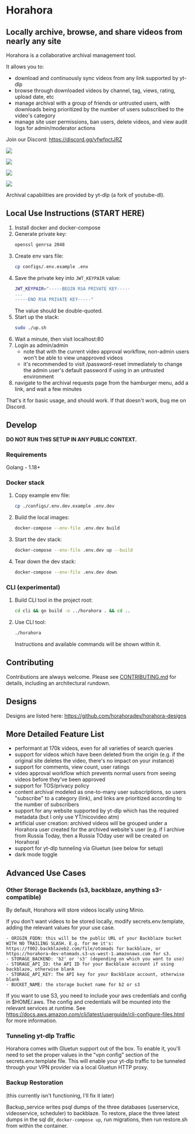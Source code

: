 # Horahora
## Locally archive, browse, and share videos from nearly any site

Horahora is a collaborative archival management tool.

It allows you to:
- download and continuously sync videos from any link supported by yt-dlp
- browse through downloaded videos by channel, tag, views, rating, upload date, etc
- manage archival with a group of friends or untrusted users, with downloads being prioritized by the number of users subscribed to the video's category
- manage site user permissions, ban users, delete videos, and view audit logs for admin/moderator actions

Join our Discord: https://discord.gg/vfwfpctJRZ

![](https://github.com/horahoradev/horahora-designs/blob/master/Screenshot%20from%202022-10-09%2011-56-34.png?raw=true)

![](https://github.com/horahoradev/horahora-designs/blob/master/Screenshot%20from%202022-10-09%2011-54-48.png?raw=true)

![](https://github.com/horahoradev/horahora-designs/blob/master/Screenshot%20from%202022-10-09%2011-57-35.png?raw=true)

![](https://github.com/horahoradev/horahora-designs/blob/master/Screenshot%20from%202022-10-09%2011-57-52.png?raw=true)

Archival capabilities are provided by yt-dlp (a fork of youtube-dl).

## Local Use Instructions (START HERE)

1. Install docker and docker-compose
2. Generate private key:
   ```sh
   openssl genrsa 2048
   ```
3. Create env vars file:
   ```sh
   cp configs/.env.example .env
   ```
4. Save the private key into `JWT_KEYPAIR` value:
   ```sh
   JWT_KEYPAIR="-----BEGIN RSA PRIVATE KEY-----
   ...
   -----END RSA PRIVATE KEY-----"
   ```
   The value should be double-quoted.
5. Start up the stack:
    ```sh
    sudo ./up.sh
    ```
6. Wait a minute, then visit localhost:80
7. Login as admin/admin
    - note that with the current video approval workflow, non-admin users won't be able to view unapproved videos
    - it's recommended to visit /password-reset immediately to change the admin user's default password if using in an untrusted environment
8. navigate to the archival requests page from the hamburger menu, add a link, and wait a few minutes

That's it for basic usage, and should work. If that doesn't work, bug me on Discord.

## Develop
**DO NOT RUN THIS SETUP IN ANY PUBLIC CONTEXT.**

### Requirements

Golang - 1.18+

### Docker stack
1. Copy example env file:
   ```sh
   cp ./configs/.env.dev.example .env.dev
   ```

2. Build the local images:
   ```sh
   docker-compose --env-file .env.dev build
   ```

3. Start the dev stack:
   ```sh
   docker-compose --env-file .env.dev up --build
   ```

4. Tear down the dev stack:
   ```sh
   docker-compose --env-file .env.dev down
   ```

### CLI (experimental)

1. Build CLI tool in the project root:
   ```sh
   cd cli && go build -o ../horahora . && cd ..
   ```

2. Use CLI tool:
   ```sh
   ./horahora
   ```
   Instructions and available commands will be shown within it.

## Contributing
Contributions are always welcome. Please see [CONTRIBUTING.md](https://github.com/horahoradev/horahora/blob/master/CONTRIBUTING.md) for details, including an architectural rundown.

## Designs
Designs are listed here:
https://github.com/horahoradev/horahora-designs

## More Detailed Feature List
- performant at 170k videos, even for all varieties of search queries
- support for videos which have been deleted from the origin (e.g. if the original site deletes the video, there's no impact on your instance)
- support for comments, view count, user ratings
- video approval workflow which prevents normal users from seeing videos before they've been approved
- support for TOS/privacy policy
- content archival modeled as one-to-many user subscriptions, so users "subscribe" to a category (link), and links are prioritized according to the number of subscribers
- support for any website supported by yt-dlp which has the required metadata (but I only use YT/nicovideo atm)
- artificial user creation: archived videos will be grouped under a Horahora user created for the archived website's user (e.g. if I archive from Russia Today, then a Russia TOday user will be created on Horahora)
- support for yt-dlp tunneling via Gluetun (see below for setup)
- dark mode toggle

## Advanced Use Cases
### Other Storage Backends (s3, backblaze, anything s3-compatible)
By default, Horahora will store videos locally using Minio.

If you don't want videos to be stored locally, modify secrets.env.template, adding the relevant values for your use case.

    - ORIGIN_FQDN: this will be the public URL of your Backblaze bucket WITH NO TRAILING SLASH. E.g. for me it's: https://f002.backblazeb2.com/file/otomads for backblaze, or https://horahora-dev-otomads.s3-us-west-1.amazonaws.com for s3.
    - STORAGE_BACKEND: 'b2' or 's3' (depending on which you want to use)
    - STORAGE_API_ID: the API ID for your Backblaze account if using backblaze, otherwise blank
    - STORAGE_API_KEY: The API key for your Backblaze account, otherwise blank
    - BUCKET_NAME: the storage bucket name for b2 or s3
  If you want to use S3, you need to include your aws credentials and config in $HOME/.aws. The config and credentials will be mounted into the relevant services at runtime. See https://docs.aws.amazon.com/cli/latest/userguide/cli-configure-files.html for more information.

### Tunneling yt-dlp Traffic
Horahora comes with Gluetun support out of the box. To enable it, you'll need to set the proper values in the "vpn config" section of the secrets.env.template file. This will enable your yt-dlp traffic to be tunneled through your VPN provider via a local Gluetun HTTP proxy.

### Backup Restoration
(this currently isn't functioning, I'll fix it later)

Backup_service writes psql dumps of the three databases (userservice, videoservice, scheduler) to backblaze. To restore, place the three latest dumps in the sql dir, `docker-compose up`, run migrations, then run restore.sh from within the container.
